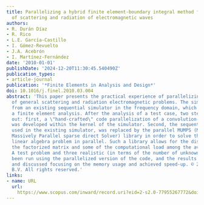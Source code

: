 ```yaml
---
title: Parallelizing a hybrid finite element-boundary integral method for the analysis
  of scattering and radiation of electromagnetic waves
authors:
- R. Durán Díaz
- R. Rico
- L.E. García-Castillo
- I. Gómez-Revuelto
- J.A. Acebrón
- I. Martínez-Fernández
date: '2010-01-01'
publishDate: '2024-12-20T11:30:45.540490Z'
publication_types:
- article-journal
publication: '*Finite Elements in Analysis and Design*'
doi: 10.1016/j.finel.2010.03.004
abstract: 'This paper presents the practical experience of parallelizing a simulator
  of general scattering and radiation electromagnetic problems. The simulator stems
  from an existing sequential simulator in the frequency domain, which is based on
  a finite element analysis. After the analysis of a test case, two steps were carried
  out: first, a \"hand-crafted\" code parallelization of a convolution-type operation
  was developed within the kernel of the simulator. Second, the sequential HSL library,
  used in the existing simulator, was replaced by the parallel MUMPS (MUltifrontal
  Massively Parallel sparse direct Solver) library in order to solve the associated
  linear algebra problem in parallel. Such a library allows for the distribution of
  the factorized matrix and some of the computational load among the available processors.
  A test problem and three realistic (in terms of the number of unknowns) cases have
  been run using the parallelized version of the code, and the results are presented
  and discussed focusing on the memory usage and achieved speed-up. © 2010 Elsevier
  B.V. All rights reserved.'
links:
- name: URL
  url: 
    https://www.scopus.com/inward/record.uri?eid=2-s2.0-77955267772&doi=10.1016%2fj.finel.2010.03.004&partnerID=40&md5=7412f863f17f8173616e65273ca2c3be
---
```

